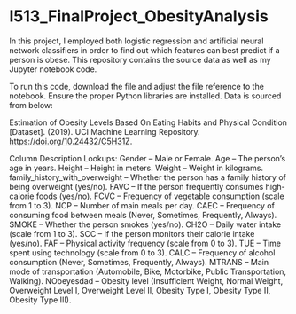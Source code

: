 # I513_FinalProject_ObesityAnalysis
In this project, I employed both logistic regression and artificial neural network classifiers in order to find out which features can best predict if a person is obese.  This repository contains the source data as well as my Jupyter notebook code.

To run this code, download the file and adjust the file reference to the notebook.  Ensure the proper Python libraries are installed.  Data is sourced from below:

Estimation of Obesity Levels Based On Eating Habits and Physical Condition  [Dataset]. (2019). UCI Machine Learning Repository. https://doi.org/10.24432/C5H31Z.

Column Description Lookups:
Gender – Male or Female.
Age – The person’s age in years.
Height – Height in meters.
Weight – Weight in kilograms.
family_history_with_overweight – Whether the person has a family history of being overweight (yes/no).
FAVC – If the person frequently consumes high-calorie foods (yes/no).
FCVC – Frequency of vegetable consumption (scale from 1 to 3).
NCP – Number of main meals per day.
CAEC – Frequency of consuming food between meals (Never, Sometimes, Frequently, Always).
SMOKE – Whether the person smokes (yes/no).
CH2O – Daily water intake (scale from 1 to 3).
SCC – If the person monitors their calorie intake (yes/no).
FAF – Physical activity frequency (scale from 0 to 3).
TUE – Time spent using technology (scale from 0 to 3).
CALC – Frequency of alcohol consumption (Never, Sometimes, Frequently, Always).
MTRANS – Main mode of transportation (Automobile, Bike, Motorbike, Public Transportation, Walking).
NObeyesdad – Obesity level (Insufficient Weight, Normal Weight, Overweight Level I, Overweight Level II, Obesity Type I, Obesity Type II, Obesity Type III).
